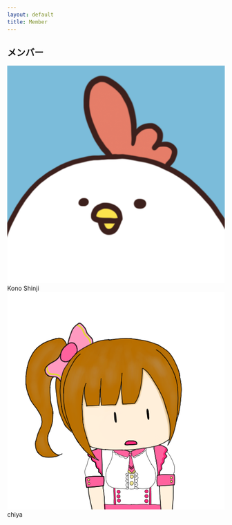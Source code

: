 ```yaml
---
layout: default
title: Member
---
```

## メンバー

<div id="row">
  <div class="user_box">
    <div class="user_icon">
      <img src="/assets/img/kono_icon.png" class="icon">
    </div>
    <div class="user_name">
      Kono Shinji
    </div>
  </div>

  <div class="user_box">
    <div class="user_icon">
      <!-- TODO: image名を入力 -->
      <img src="/assets/img/chiya_icon.png" class="icon">
    </div>
    <div class="user_name">
      chiya
      <!-- TODO: 名前を入力 -->
    </div>
  </div>

</div>